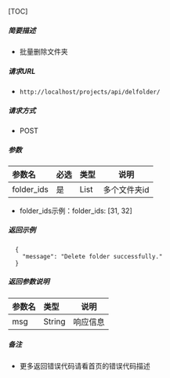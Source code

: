 

[TOC]
    
##### 简要描述

- 批量删除文件夹

##### 请求URL
- ` http://localhost/projects/api/delfolder/ `
  
##### 请求方式
- POST 

##### 参数

| 参数名     |必选| 类型   | 说明      |
|:--------|:---|:-----|---------|
| folder_ids |是  | List | 多个文件夹id |
- folder_ids示例：folder_ids: [31, 32]

##### 返回示例 

``` 
  {
    "message": "Delete folder successfully."
  }
```

##### 返回参数说明 

|参数名|类型|说明|
|:-----  |:-----|-----                           |
|msg |String   |响应信息  |


##### 备注 

- 更多返回错误代码请看首页的错误代码描述




